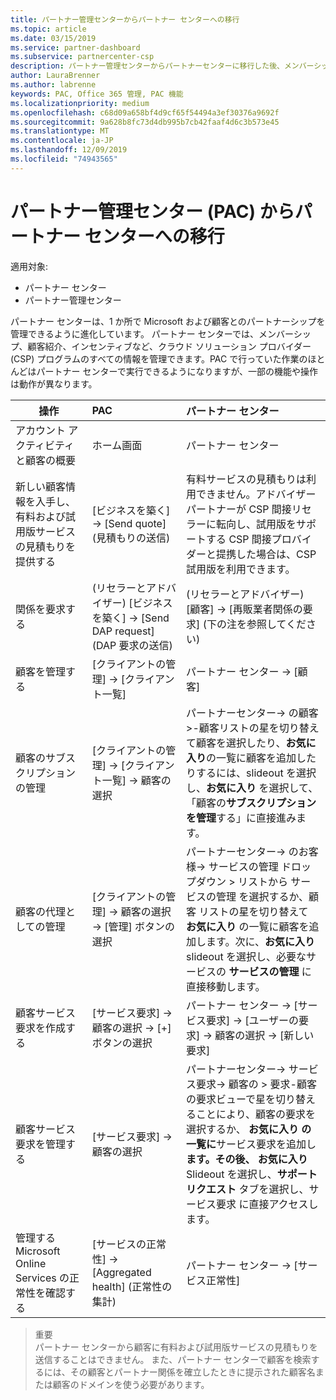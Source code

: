 ```yaml
---
title: パートナー管理センターからパートナー センターへの移行
ms.topic: article
ms.date: 03/15/2019
ms.service: partner-dashboard
ms.subservice: partnercenter-csp
description: パートナー管理センターからパートナーセンターに移行した後、メンバーシップ、顧客紹介、インセンティブ、およびクラウドソリューションプロバイダープログラム (CSP) のその他のすべての側面を管理する方法について説明します。
author: LauraBrenner
ms.author: labrenne
keywords: PAC, Office 365 管理, PAC 機能
ms.localizationpriority: medium
ms.openlocfilehash: c68d09a658bf4d9cf65f54494a3ef30376a9692f
ms.sourcegitcommit: 9a628b8fc73d4db995b7cb42faaf4d6c3b573e45
ms.translationtype: MT
ms.contentlocale: ja-JP
ms.lasthandoff: 12/09/2019
ms.locfileid: "74943565"
---
```

# <a name="moving-from-partner-admin-center-pac-to-the-partner-center"></a>パートナー管理センター (PAC) からパートナー センターへの移行

適用対象:
- パートナー センター
- パートナー管理センター

パートナー センターは、1 か所で Microsoft および顧客とのパートナーシップを管理できるように進化しています。 パートナー センターでは、メンバーシップ、顧客紹介、インセンティブなど、クラウド ソリューション プロバイダー (CSP) プログラムのすべての情報を管理できます。PAC で行っていた作業のほとんどはパートナー センターで実行できるようになりますが、一部の機能や操作は動作が異なります。 


|**操作**   |**PAC**   |**パートナー センター**   |
|--------------|:--------------|:---------------|
|アカウント アクティビティと顧客の概要|ホーム画面|パートナー センター|
|新しい顧客情報を入手し、有料および試用版サービスの見積もりを提供する|[ビジネスを築く] -> [Send quote] (見積もりの送信)|有料サービスの見積もりは利用できません。アドバイザー パートナーが CSP 間接リセラーに転向し、試用版をサポートする CSP 間接プロバイダーと提携した場合は、CSP 試用版を利用できます。 |
|関係を要求する|(リセラーとアドバイザー) [ビジネスを築く] -> [Send DAP request] (DAP 要求の送信)|(リセラーとアドバイザー) [顧客] -> [再販業者関係の要求] (下の注を参照してください)|
|顧客を管理する|[クライアントの管理] -> [クライアント一覧]|パートナー センター -> [顧客]|
|顧客のサブスクリプションの管理|[クライアントの管理] -> [クライアント一覧] -> 顧客の選択|パートナーセンター-> の顧客 >-顧客リストの星を切り替えて顧客を選択したり、**お気に入り**の一覧に顧客を追加したりするには、slideout を選択し、**お気に入り** を選択して、「顧客の**サブスクリプションを管理**する」に直接進みます。|
|顧客の代理としての管理|[クライアントの管理] -> 顧客の選択 -> [管理] ボタンの選択|パートナーセンター-> のお客様-> サービスの管理 ドロップダウン > リストから サービスの管理 を選択するか、顧客 リストの星を切り替えて **お気に入り** の一覧に顧客を追加します。次に、**お気に入り** slideout を選択し、必要なサービスの **サービスの管理** に直接移動します。|
|顧客サービス要求を作成する|[サービス要求] -> 顧客の選択 -> [+] ボタンの選択 | パートナー センター -> [サービス要求] -> [ユーザーの要求] -> 顧客の選択 -> [新しい要求]|
|顧客サービス要求を管理する| [サービス要求] -> 顧客の選択|パートナーセンター-> サービス要求-> 顧客の > 要求-顧客の要求ビューで星を切り替えることにより、顧客の要求を選択するか、 **お気に入り の一覧に**サービス要求を追加し**ます。その後、** **お気に入り** Slideout を選択し、**サポートリクエスト** タブを選択し、サービス要求 に直接アクセスします。|
|管理する Microsoft Online Services の正常性を確認する|[サービスの正常性] -> [Aggregated health] (正常性の集計)|パートナー センター -> [サービス正常性]|

>重要<br>
パートナー センターから顧客に有料および試用版サービスの見積もりを送信することはできません。 また、パートナー センターで顧客を検索するには、その顧客とパートナー関係を確立したときに提示された顧客名または顧客のドメインを使う必要があります。
